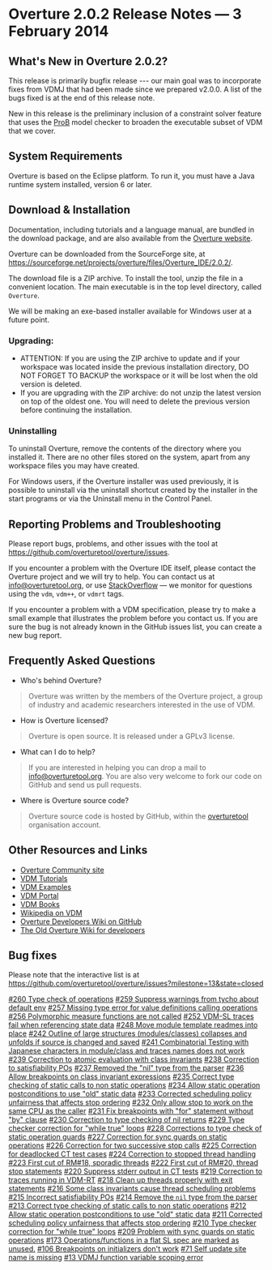 

# Overture 2.0.2 Release Notes — 3 February 2014 

## What's New in Overture 2.0.2?

This release is primarily bugfix release --- our main goal was to incorporate fixes from VDMJ that had been made since we prepared v2.0.0.  A list of the bugs fixed is at the end of this release note.

New in this release is the preliminary inclusion of a constraint solver feature that uses the [ProB] model checker to broaden the executable subset of VDM that we cover.

[ProB]: http://www.stups.uni-duesseldorf.de/ProB/index.php5/The_ProB_Animator_and_Model_Checker "ProB"


## System Requirements

Overture is based on the Eclipse platform.  To run it, you must have a Java runtime system installed, version 6 or later.


## Download & Installation

Documentation, including tutorials and a language manual, are bundled in the download package, and are also available from the [Overture website](http://www.overturetool.org/).

Overture can be downloaded from the SourceForge site, at https://sourceforge.net/projects/overture/files/Overture_IDE/2.0.2/.

The download file is a ZIP archive.  To install the tool, unzip the file in a convenient location.  The main executable is in the top level directory, called `Overture`.

We will be making an exe-based installer available for Windows user at a future point.

### Upgrading:

* ATTENTION: If you are using the ZIP archive to update and if your workspace was located inside the previous installation directory, DO NOT FORGET TO BACKUP the workspace or it will be lost when the old version is deleted.
* If you are upgrading with the ZIP archive: do not unzip the latest version on top of the oldest one.  You will need to delete the previous version before continuing the installation.


### Uninstalling

To uninstall Overture, remove the contents of the directory where you installed it.  There are no other files stored on the system, apart from any workspace files you may have created.

For Windows users, if the Overture installer was used previously, it is possible to uninstall via the uninstall shortcut created by the installer in the start programs or via the Uninstall menu in the Control Panel.


## Reporting Problems and Troubleshooting

Please report bugs, problems, and other issues with the tool at https://github.com/overturetool/overture/issues.

If you encounter a problem with the Overture IDE itself, please contact the Overture project and we will try to help.  You can contact us at info@overturetool.org, or use [StackOverflow](http://stackoverflow.com/questions/tagged/vdm%2b%2b) — we monitor for questions using the `vdm`, `vdm++`, or `vdmrt` tags.

If you encounter a problem with a VDM specification, please try to make a small example that illustrates the problem before you contact us.  If you are sure the bug is not already known in the GitHub issues list, you can create a new bug report.


## Frequently Asked Questions

* Who's behind Overture?
> Overture was written by the members of the Overture project, a group of industry and academic researchers interested in the use of VDM.

* How is Overture licensed?
> Overture is open source. It is released under a GPLv3 license.

* What can I do to help?
> If you are interested in helping you can drop a mail to info@overturetool.org.  You are also very welcome to fork our code on GitHub and send us pull requests.

* Where is Overture source code?
> Overture source code is hosted by GitHub, within the [overturetool](https://github.com/overturetool) organisation account.


## Other Resources and Links

* [Overture Community site](http://www.overturetool.org)
* [VDM Tutorials](http://overturetool.org/?q=Documentation)
* [VDM Examples](http://overturetool.org/?q=node/11)
* [VDM Portal](http://www.vdmportal.org)
* [VDM Books](http://www.vdmbook.com)
* [Wikipedia on VDM](http://en.wikipedia.org/wiki/Vienna_Development_Method)
* [Overture Developers Wiki on GitHub](https://github.com/overturetool/overture/wiki/)
* [The Old Overture Wiki for developers](http://wiki.overturetool.org)


## Bug fixes

Please note that the interactive list is at https://github.com/overturetool/overture/issues?milestone=13&state=closed

[#260 Type check of operations](https://github.com/overturetool/overture/issues/260)
[#259 Suppress warnings from tycho about default env](https://github.com/overturetool/overture/issues/259)
[#257 Missing type error for value definitions calling operations](https://github.com/overturetool/overture/issues/257)
[#256 Polymorphic measure functions are not called](https://github.com/overturetool/overture/issues/256)
[#252 VDM-SL traces fail when referencing state data](https://github.com/overturetool/overture/issues/252)
[#248 Move module template readmes into place](https://github.com/overturetool/overture/issues/248)
[#242 Outline of large structures (modules/classes) collapses and unfolds if source is changed and saved](https://github.com/overturetool/overture/issues/242)
[#241 Combinatorial Testing with Japanese characters in module/class and traces names does not work](https://github.com/overturetool/overture/issues/241)
[#239 Correction to atomic evaluation with class invariants](https://github.com/overturetool/overture/issues/239)
[#238 Correction to satisfiability POs](https://github.com/overturetool/overture/issues/238)
[#237 Removed the "nil" type from the parser](https://github.com/overturetool/overture/issues/237)
[#236 Allow breakpoints on class invariant expressions](https://github.com/overturetool/overture/issues/236)
[#235 Correct type checking of static calls to non static operations](https://github.com/overturetool/overture/issues/235)
[#234 Allow static operation postconditions to use "old" static data](https://github.com/overturetool/overture/issues/234)
[#233 Corrected scheduling policy unfairness that affects stop ordering](https://github.com/overturetool/overture/issues/233)
[#232 Only allow stop to work on the same CPU as the caller](https://github.com/overturetool/overture/issues/232)
[#231 Fix breakpoints with "for" statement without "by" clause](https://github.com/overturetool/overture/issues/231)
[#230 Correction to type checking of nil returns](https://github.com/overturetool/overture/issues/230)
[#229 Type checker correction for "while true" loops](https://github.com/overturetool/overture/issues/229)
[#228 Corrections to type check of static operation guards](https://github.com/overturetool/overture/issues/228)
[#227 Correction for sync guards on static operations](https://github.com/overturetool/overture/issues/227)
[#226 Correction for two successive stop calls](https://github.com/overturetool/overture/issues/226)
[#225 Correction for deadlocked CT test cases](https://github.com/overturetool/overture/issues/225)
[#224 Correction to stopped thread handling](https://github.com/overturetool/overture/issues/224)
[#223 First cut of RM#18, sporadic threads](https://github.com/overturetool/overture/issues/223)
[#222 First cut of RM#20, thread stop statements](https://github.com/overturetool/overture/issues/222)
[#220 Suppress stderr output in CT tests](https://github.com/overturetool/overture/issues/220)
[#219 Correction to traces running in VDM-RT](https://github.com/overturetool/overture/issues/219)
[#218 Clean up threads properly with exit statements](https://github.com/overturetool/overture/issues/218)
[#216 Some class invariants cause thread scheduling problems](https://github.com/overturetool/overture/issues/216)
[#215 Incorrect satisfiability POs](https://github.com/overturetool/overture/issues/215)
[#214 Remove the `nil` type from the parser](https://github.com/overturetool/overture/issues/214)
[#213 Correct type checking of static calls to non static operations](https://github.com/overturetool/overture/issues/213)
[#212 Allow static operation postconditions to use "old" static data](https://github.com/overturetool/overture/issues/212)
[#211 Corrected scheduling policy unfairness that affects stop ordering](https://github.com/overturetool/overture/issues/211)
[#210 Type checker correction for "while true" loops](https://github.com/overturetool/overture/issues/210)
[#209 Problem with sync guards on static operations](https://github.com/overturetool/overture/issues/209)
[#173 Operations/functions in a flat SL spec are marked as unused.](https://github.com/overturetool/overture/issues/173)
[#106 Breakpoints on initializers don't work](https://github.com/overturetool/overture/issues/106)
[#71 Self update site name is missing](https://github.com/overturetool/overture/issues/71)
[#13 VDMJ function variable scoping error](https://github.com/overturetool/overture/issues/13)
